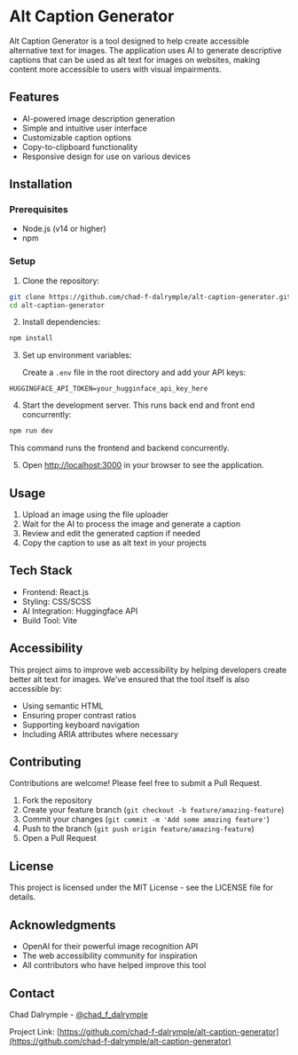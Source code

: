 # Alt Caption Generator

Alt Caption Generator is a tool designed to help create accessible alternative text for images. The application uses AI to generate descriptive captions that can be used as alt text for images on websites, making content more accessible to users with visual impairments.

## Features

- AI-powered image description generation
- Simple and intuitive user interface
- Customizable caption options
- Copy-to-clipboard functionality
- Responsive design for use on various devices

## Installation

### Prerequisites

- Node.js (v14 or higher)
- npm

### Setup

1. Clone the repository:

```bash
git clone https://github.com/chad-f-dalrymple/alt-caption-generator.git
cd alt-caption-generator
```

2. Install dependencies:

```bash
npm install
```

3. Set up environment variables:
   
   Create a `.env` file in the root directory and add your API keys:

```
HUGGINGFACE_API_TOKEN=your_hugginface_api_key_here
```

4. Start the development server. This runs back end and front end concurrently:

```bash
npm run dev
```

This command runs the frontend and backend concurrently.

5. Open [http://localhost:3000](http://localhost:3000) in your browser to see the application.

## Usage

1. Upload an image using the file uploader
2. Wait for the AI to process the image and generate a caption
3. Review and edit the generated caption if needed
4. Copy the caption to use as alt text in your projects

## Tech Stack

- Frontend: React.js
- Styling: CSS/SCSS
- AI Integration: Huggingface API
- Build Tool: Vite

## Accessibility

This project aims to improve web accessibility by helping developers create better alt text for images. We've ensured that the tool itself is also accessible by:

- Using semantic HTML
- Ensuring proper contrast ratios
- Supporting keyboard navigation
- Including ARIA attributes where necessary

## Contributing

Contributions are welcome! Please feel free to submit a Pull Request.

1. Fork the repository
2. Create your feature branch (`git checkout -b feature/amazing-feature`)
3. Commit your changes (`git commit -m 'Add some amazing feature'`)
4. Push to the branch (`git push origin feature/amazing-feature`)
5. Open a Pull Request

## License

This project is licensed under the MIT License - see the LICENSE file for details.

## Acknowledgments

- OpenAI for their powerful image recognition API
- The web accessibility community for inspiration
- All contributors who have helped improve this tool

## Contact

Chad Dalrymple - [@chad_f_dalrymple](https://twitter.com/chad_f_dalrymple)

Project Link: [https://github.com/chad-f-dalrymple/alt-caption-generator](https://github.com/chad-f-dalrymple/alt-caption-generator)
